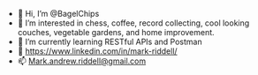- 👋 Hi, I’m @BagelChips
- 👀 I’m interested in chess, coffee, record collecting, cool looking couches, vegetable gardens, and home improvement. 
- 🌱 I’m currently learning RESTful APIs and Postman
- 🤝 https://www.linkedin.com/in/mark-riddell/
- 📫 Mark.andrew.riddell@gmail.com
